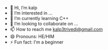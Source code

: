 - 👋 Hi, I’m kalp
- 👀 I’m interested in ...
- 🌱 I’m currently learning C++
- 💞️ I’m looking to collaborate on ...
- 📫 How to reach me kalp3trivedi@gmail.com
- 😄 Pronouns: HE/HIM
- ⚡ Fun fact: I'm a beginner

<!---
10LUFFY/10LUFFY is a ✨ special ✨ repository because its `README.md` (this file) appears on your GitHub profile.
You can click the Preview link to take a look at your changes.
--->

